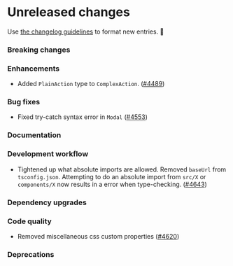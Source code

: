 # Unreleased changes

Use [the changelog guidelines](/documentation/Versioning%20and%20changelog.md) to format new entries. 💜

### Breaking changes

### Enhancements

- Added `PlainAction` type to `ComplexAction`. ([#4489](https://github.com/Shopify/polaris-react/pull/4489))

### Bug fixes

- Fixed try-catch syntax error in `Modal` ([#4553](https://github.com/Shopify/polaris-react/pull/4553))

### Documentation

### Development workflow

- Tightened up what absolute imports are allowed. Removed `baseUrl` from `tsconfig.json`. Attempting to do an absolute import from `src/X` or `components/X` now results in a error when type-checking. ([#4643](https://github.com/Shopify/polaris-react/pull/4643))

### Dependency upgrades

### Code quality

- Removed miscellaneous css custom properties ([#4620](https://github.com/Shopify/polaris-react/pull/4620))

### Deprecations
